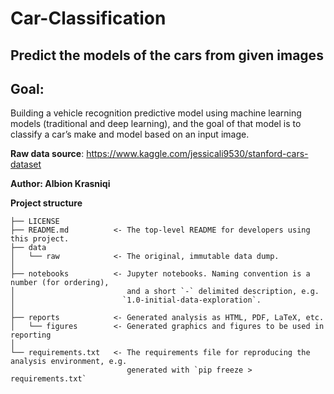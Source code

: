 # Car-Classification

## Predict the models of the cars from given images

## Goal:
Building a vehicle recognition predictive model using machine learning models (traditional and deep learning), and the goal of that model is to classify a car’s make and model based on an input image.

**Raw data source**: https://www.kaggle.com/jessicali9530/stanford-cars-dataset

**Author: Albion Krasniqi**


**Project structure**
```
├── LICENSE
├── README.md          <- The top-level README for developers using this project.
├── data
│   └── raw            <- The original, immutable data dump.
│
├── notebooks          <- Jupyter notebooks. Naming convention is a number (for ordering),
│                         and a short `-` delimited description, e.g.
│                        `1.0-initial-data-exploration`.
│
├── reports            <- Generated analysis as HTML, PDF, LaTeX, etc.
│   └── figures        <- Generated graphics and figures to be used in reporting
│
└── requirements.txt   <- The requirements file for reproducing the analysis environment, e.g.
                          generated with `pip freeze > requirements.txt`
```                          
